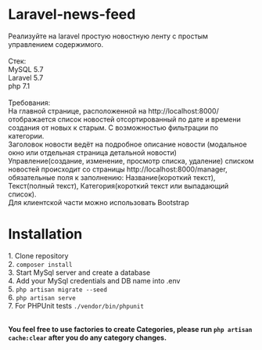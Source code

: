 # Laravel-news-feed
Реализуйте на laravel простую новостную ленту с простым управлением содержимого.<br>
<br>
Стек:<br> 
MySQL 5.7<br> 
Laravel 5.7 <br>
php 7.1<br>
<br>
Требования:<br> 
На главной странице, расположенной на http://localhost:8000/ отображается список новостей отсортированный по дате и времени создания от новых к старым. С возможностью фильтрации по категории.<br> 
Заголовок новости ведёт на подробное описание новости (модальное окно или отдельная страница детальной новости)<br> 
Управление(создание, изменение, просмотр списка, удаление) списком новостей происходит со страницы http://localhost:8000/manager, обязательные поля к заполнению: Название(короткий текст), Текст(полный текст), Категория(короткий текст или выпадающий список).<br> 
Для клиентской части можно использовать Bootstrap<br>

<h1> Installation </h1>
1. Clone repository<br>
2. <code>composer install</code><br>
3. Start MySql server and create a database<br>
4. Add your MySql credentials and DB name into .env<br>
5. <code>php artisan migrate --seed</code><br>
6. <code>php artisan serve</code> <br> 
7. For PHPUnit tests <code>./vendor/bin/phpunit</code> <br>
<br>

<b>You feel free to use factories to create Categories, please run <code>php artisan cache:clear</code> after you do any category changes. </b>



